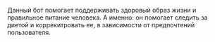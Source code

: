 Данный бот помогает поддерживать здоровый образ жизни и правильное питание человека. А именно: он помогает следить за диетой и коррекитровать ее, в зависимости от предпочтений пользователя.
